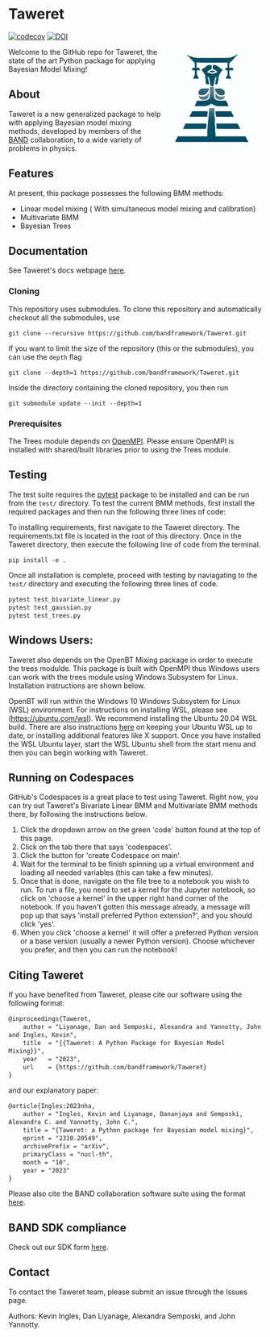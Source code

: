 

# Taweret
[![codecov](https://codecov.io/gh/bandframework/Taweret/graph/badge.svg?token=BQ7ZAD5ONP)](https://codecov.io/gh/bandframework/Taweret)
[![DOI](https://joss.theoj.org/papers/10.21105/joss.06175/status.svg)](https://doi.org/10.21105/joss.06175)

<img align="right" width="200" src="logos/taweret_logo.PNG">

Welcome to the GitHub repo for Taweret, the state of the art Python package for applying Bayesian Model Mixing! 

## About
Taweret is a new generalized package to help with applying Bayesian model mixing methods, developed by members of the [BAND](https://bandframework.github.io/) collaboration, to a wide variety of problems in physics. 

## Features
At present, this package possesses the following BMM methods:
- Linear model mixing ( With simultaneous model mixing and calibration)
- Multivariate BMM 
- Bayesian Trees

## Documentation
See Taweret's docs webpage [here](https://bandframework.github.io/Taweret/).

### Cloning
This repository uses submodules. 
To clone this repository and automatically checkout all the submodules, use
```terminal
git clone --recursive https://github.com/bandframework/Taweret.git 
```

If you want to limit the size of the repository (this or the submodules), you can use the `depth` flag
```terminal
git clone --depth=1 https://github.com/bandframework/Taweret.git
```
Inside the directory containing the cloned repository, you then run
```terminal
git submodule update --init --depth=1
```

### Prerequisites

The Trees module depends on [OpenMPI](https://www.open-mpi.org/). Please ensure OpenMPI is installed with shared/built libraries prior to using the Trees module.

## Testing
The test suite requires the [pytest](https://pypi.org/project/pytest/) package to be installed and can be run from the `test/` directory. To test the current BMM methods, first install the required packages and then run the following three lines of code:

To installing requirements, first navigate to the Taweret directory. The requirements.txt file is located in the root of this directory. Once in the Taweret directory, then execute the following line of code from the terminal.

```
pip install -e .
```

Once all installation is complete, proceed with testing by naviagating to the `test/` directory and executing the following three lines of code.

```
pytest test_bivariate_linear.py
pytest test_gaussian.py
pytest test_trees.py
```

## Windows Users:
 
Taweret also depends on the OpenBT Mixing package in order to execute the trees modulde. This package is built with OpenMPI thus Windows users can work with the trees module using Windows Subsystem for Linux. Installation instructions are shown below.

OpenBT will run within the Windows 10 Windows Subsystem for Linux (WSL) environment. For instructions on installing WSL,
please see (https://ubuntu.com/wsl). We recommend installing the Ubuntu 20.04 WSL build. There are also instructions
[here](https://wiki.ubuntu.com/WSL?action=subscribe&_ga=2.237944261.411635877.1601405226-783048612.1601405226#Installing_Packages_on_Ubuntu) 
on keeping your Ubuntu WSL up to date, or installing additional features like X support. Once you have installed the WSL Ubuntu layer, start the WSL Ubuntu shell from the start menu and then you can begin working with Taweret.

## Running on Codespaces
GitHub's Codespaces is a great place to test using Taweret. Right now, you can try out Taweret's Bivariate Linear BMM and Multivariate BMM methods there, by following the instructions below. 

1. Click the dropdown arrow on the green 'code' button found at the top of this page.
2. Click on the tab there that says 'codespaces'.
3. Click the button for 'create Codespace on main'.
4. Wait for the terminal to be finish spinning up a virtual environment and loading all needed variables (this can take a few minutes).
5. Once that is done, navigate on the file tree to a notebook you wish to run. To run a file, you need to set a kernel for the Jupyter notebook, so click on 'choose a kernel' in the upper right hand corner of the notebook. If you haven't gotten this message already, a message will pop up that says 'install preferred Python extension?', and you should click 'yes'.
6. When you click 'choose a kernel' it will offer a preferred Python version or a base version (usually a newer Python version). Choose whichever you prefer, and then you can run the notebook!

## Citing Taweret
If you have benefited from Taweret, please cite our software using the following format:

```
@inproceedings{Taweret,
    author = "Liyanage, Dan and Semposki, Alexandra and Yannotty, John and Ingles, Kevin",
    title  = "{{Taweret: A Python Package for Bayesian Model Mixing}}",
    year   = "2023",
    url    = {https://github.com/bandframework/Taweret}
}
```

and our explanatory paper:

```
@article{Ingles:2023nha,
    author = "Ingles, Kevin and Liyanage, Dananjaya and Semposki, Alexandra C. and Yannotty, John C.",
    title = "{Taweret: a Python package for Bayesian model mixing}",
    eprint = "2310.20549",
    archivePrefix = "arXiv",
    primaryClass = "nucl-th",
    month = "10",
    year = "2023"
}
```

Please also cite the BAND collaboration software suite using the format [here](https://github.com/bandframework/bandframework#citing-the-band-framework).

## BAND SDK compliance
Check out our SDK form [here](https://github.com/bandframework/Taweret/blob/main/Taweretbandsdk.md).

## Contact
To contact the Taweret team, please submit an issue through the Issues page. 

Authors: Kevin Ingles, Dan Liyanage, Alexandra Semposki, and John Yannotty.



